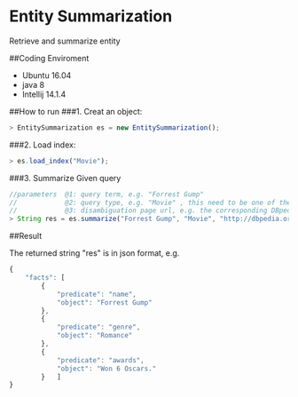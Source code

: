 # Entity Summarization
Retrieve and summarize entity

##Coding Enviroment
- Ubuntu 16.04
- java 8
- Intellij 14.1.4



##How to run
###1. Creat an object:  
```js
> EntitySummarization es = new EntitySummarization();
```
###2. Load index: 
```js
> es.load_index("Movie");
```
###3. Summarize Given query
```js
//parameters  @1: query term, e.g. "Forrest Gump"
//            @2: query type, e.g. "Movie" , this need to be one of the loaded index types
//            @3: disambiguation page url, e.g. the corresponding DBpedia page "http://dbpedia.org/resource/Forrest_Gump"
> String res = es.summarize("Forrest Gump", "Movie", "http://dbpedia.org/resource/Forrest_Gump");
```

##Result

The returned string "res" is in json format, e.g.
```js
{
	"facts": [
		{
			"predicate": "name",
			"object": "Forrest Gump"
		},
		{
			"predicate": "genre",
			"object": "Romance"
		},
		{
			"predicate": "awards",
			"object": "Won 6 Oscars."
		}	]
}
```
  
